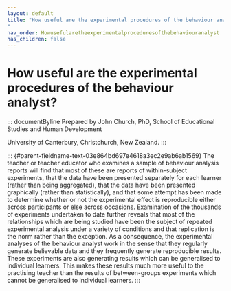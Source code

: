 ```yaml
---
layout: default
title: "How useful are the experimental procedures of the behaviour analyst? 
"
nav_order: Howusefularetheexperimentalproceduresofthebehaviouranalyst
has_children: false
---
```

# How useful are the experimental procedures of the behaviour analyst? 


::: documentByline
Prepared by John Church, PhD, School of Educational Studies and Human
Development

University of Canterbury, Christchurch, New Zealand.
:::

::: {#parent-fieldname-text-03e864bd697e4618a3ec2e9ab6ab1569}
The teacher or teacher educator who examines a sample of behaviour
analysis reports will find that most of these are reports of
within-subject experiments, that the data have been presented separately
for each learner (rather than being aggregated), that the data have been
presented graphically (rather than statistically), and that some attempt
has been made to determine whether or not the experimental effect is
reproducible either across participants or else across occasions.
Examination of the thousands of experiments undertaken to date further
reveals that most of the relationships which are being studied have been
the subject of repeated experimental analysis under a variety of
conditions and that replication is the norm rather than the exception.
As a consequence, the experimental analyses of the behaviour analyst
work in the sense that they regularly generate believable data and they
frequently generate reproducible results. These experiments are also
generating results which can be generalised to individual learners. This
makes these results much more useful to the practising teacher than the
results of between-groups experiments which cannot be generalised to
individual learners.
:::
